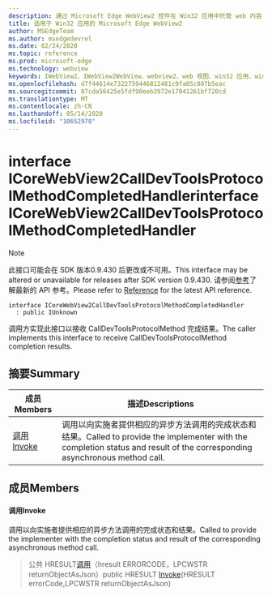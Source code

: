 ```yaml
---
description: 通过 Microsoft Edge WebView2 控件在 Win32 应用中托管 web 内容
title: 适用于 Win32 应用的 Microsoft Edge WebView2
author: MSEdgeTeam
ms.author: msedgedevrel
ms.date: 02/24/2020
ms.topic: reference
ms.prod: microsoft-edge
ms.technology: webview
keywords: IWebView2、IWebView2WebView、webview2、web 视图、win32 应用、win32、edge、ICoreWebView2、ICoreWebView2Host、浏览器控件、边缘 html
ms.openlocfilehash: d7f44614e7322759446812481c9fa05c807b5eac
ms.sourcegitcommit: 07cda56425e5fdf90eeb3972e17041261bf720cd
ms.translationtype: MT
ms.contentlocale: zh-CN
ms.lasthandoff: 05/14/2020
ms.locfileid: "10652978"
---
```

# <span data-ttu-id="22e96-104">interface ICoreWebView2CallDevToolsProtocolMethodCompletedHandler</span><span class="sxs-lookup"><span data-stu-id="22e96-104">interface ICoreWebView2CallDevToolsProtocolMethodCompletedHandler</span></span> 

> [!NOTE]
> <span data-ttu-id="22e96-105">此接口可能会在 SDK 版本0.9.430 后更改或不可用。</span><span class="sxs-lookup"><span data-stu-id="22e96-105">This interface may be altered or unavailable for releases after SDK version 0.9.430.</span></span> <span data-ttu-id="22e96-106">请参阅[参考](../../../webview2-api-reference.md)了解最新的 API 参考。</span><span class="sxs-lookup"><span data-stu-id="22e96-106">Please refer to [Reference](../../../webview2-api-reference.md) for the latest API reference.</span></span>

```
interface ICoreWebView2CallDevToolsProtocolMethodCompletedHandler
  : public IUnknown
```

<span data-ttu-id="22e96-107">调用方实现此接口以接收 CallDevToolsProtocolMethod 完成结果。</span><span class="sxs-lookup"><span data-stu-id="22e96-107">The caller implements this interface to receive CallDevToolsProtocolMethod completion results.</span></span>

## <span data-ttu-id="22e96-108">摘要</span><span class="sxs-lookup"><span data-stu-id="22e96-108">Summary</span></span>

 <span data-ttu-id="22e96-109">成员</span><span class="sxs-lookup"><span data-stu-id="22e96-109">Members</span></span>                        | <span data-ttu-id="22e96-110">描述</span><span class="sxs-lookup"><span data-stu-id="22e96-110">Descriptions</span></span>
--------------------------------|---------------------------------------------
[<span data-ttu-id="22e96-111">调用</span><span class="sxs-lookup"><span data-stu-id="22e96-111">Invoke</span></span>](#invoke) | <span data-ttu-id="22e96-112">调用以向实施者提供相应的异步方法调用的完成状态和结果。</span><span class="sxs-lookup"><span data-stu-id="22e96-112">Called to provide the implementer with the completion status and result of the corresponding asynchronous method call.</span></span>

## <span data-ttu-id="22e96-113">成员</span><span class="sxs-lookup"><span data-stu-id="22e96-113">Members</span></span>

#### <span data-ttu-id="22e96-114">调用</span><span class="sxs-lookup"><span data-stu-id="22e96-114">Invoke</span></span> 

<span data-ttu-id="22e96-115">调用以向实施者提供相应的异步方法调用的完成状态和结果。</span><span class="sxs-lookup"><span data-stu-id="22e96-115">Called to provide the implementer with the completion status and result of the corresponding asynchronous method call.</span></span>

> <span data-ttu-id="22e96-116">公共 HRESULT[调用](#invoke)（hresult ERRORCODE，LPCWSTR returnObjectAsJson）</span><span class="sxs-lookup"><span data-stu-id="22e96-116">public HRESULT [Invoke](#invoke)(HRESULT errorCode,LPCWSTR returnObjectAsJson)</span></span>

